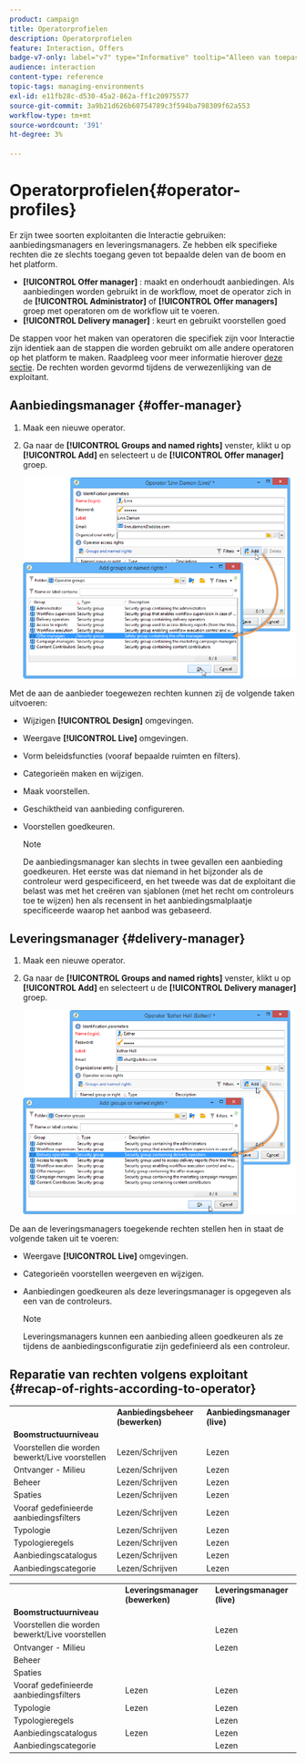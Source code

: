 ```yaml
---
product: campaign
title: Operatorprofielen
description: Operatorprofielen
feature: Interaction, Offers
badge-v7-only: label="v7" type="Informative" tooltip="Alleen van toepassing op Campaign Classic v7"
audience: interaction
content-type: reference
topic-tags: managing-environments
exl-id: e11fb28c-d530-45a2-862a-ff1c20975577
source-git-commit: 3a9b21d626b60754789c3f594ba798309f62a553
workflow-type: tm+mt
source-wordcount: '391'
ht-degree: 3%

---
```


# Operatorprofielen{#operator-profiles}



Er zijn twee soorten exploitanten die Interactie gebruiken: aanbiedingsmanagers en leveringsmanagers. Ze hebben elk specifieke rechten die ze slechts toegang geven tot bepaalde delen van de boom en het platform.

* **[!UICONTROL Offer manager]** : maakt en onderhoudt aanbiedingen. Als aanbiedingen worden gebruikt in de workflow, moet de operator zich in de **[!UICONTROL Administrator]** of **[!UICONTROL Offer managers]** groep met operatoren om de workflow uit te voeren.
* **[!UICONTROL Delivery manager]** : keurt en gebruikt voorstellen goed

De stappen voor het maken van operatoren die specifiek zijn voor Interactie zijn identiek aan de stappen die worden gebruikt om alle andere operatoren op het platform te maken. Raadpleeg voor meer informatie hierover [deze sectie](../../platform/using/access-management.md). De rechten worden gevormd tijdens de verwezenlijking van de exploitant.

## Aanbiedingsmanager {#offer-manager}

1. Maak een nieuwe operator.
1. Ga naar de **[!UICONTROL Groups and named rights]** venster, klikt u op **[!UICONTROL Add]** en selecteert u de **[!UICONTROL Offer manager]** groep.

   ![](assets/offer_operators_create_001.png)

Met de aan de aanbieder toegewezen rechten kunnen zij de volgende taken uitvoeren:

* Wijzigen **[!UICONTROL Design]** omgevingen.
* Weergave **[!UICONTROL Live]** omgevingen.
* Vorm beleidsfuncties (vooraf bepaalde ruimten en filters).
* Categorieën maken en wijzigen.
* Maak voorstellen.
* Geschiktheid van aanbieding configureren.
* Voorstellen goedkeuren.

  >[!NOTE]
  >
  >De aanbiedingsmanager kan slechts in twee gevallen een aanbieding goedkeuren. Het eerste was dat niemand in het bijzonder als de controleur werd gespecificeerd, en het tweede was dat de exploitant die belast was met het creëren van sjablonen (met het recht om controleurs toe te wijzen) hen als recensent in het aanbiedingsmalplaatje specificeerde waarop het aanbod was gebaseerd.

## Leveringsmanager {#delivery-manager}

1. Maak een nieuwe operator.
1. Ga naar de **[!UICONTROL Groups and named rights]** venster, klikt u op **[!UICONTROL Add]** en selecteert u de **[!UICONTROL Delivery manager]** groep.

   ![](assets/offer_operators_create_002.png)

De aan de leveringsmanagers toegekende rechten stellen hen in staat de volgende taken uit te voeren:

* Weergave **[!UICONTROL Live]** omgevingen.
* Categorieën voorstellen weergeven en wijzigen.
* Aanbiedingen goedkeuren als deze leveringsmanager is opgegeven als een van de controleurs.

  >[!NOTE]
  >
  >Leveringsmanagers kunnen een aanbieding alleen goedkeuren als ze tijdens de aanbiedingsconfiguratie zijn gedefinieerd als een controleur.

## Reparatie van rechten volgens exploitant {#recap-of-rights-according-to-operator}

<table> 
 <tbody> 
  <tr> 
   <td> </td> 
   <td> <strong>Aanbiedingsbeheer (bewerken)</strong><br /> </td> 
   <td> <strong>Aanbiedingsmanager (live)</strong><br /> </td> 
  </tr> 
  <tr> 
   <td> <strong>Boomstructuurniveau</strong><br /> </td> 
   <td> </td> 
   <td> </td> 
  </tr> 
  <tr> 
   <td> Voorstellen die worden bewerkt/Live voorstellen<br /> </td> 
   <td> Lezen/Schrijven<br /> </td> 
   <td> Lezen<br /> </td> 
  </tr> 
  <tr> 
   <td> Ontvanger - Milieu<br /> </td> 
   <td> Lezen/Schrijven<br /> </td> 
   <td> Lezen<br /> </td> 
  </tr> 
  <tr> 
   <td> Beheer<br /> </td> 
   <td> Lezen/Schrijven<br /> </td> 
   <td> Lezen<br /> </td> 
  </tr> 
  <tr> 
   <td> Spaties<br /> </td> 
   <td> Lezen/Schrijven<br /> </td> 
   <td> Lezen<br /> </td> 
  </tr> 
  <tr> 
   <td> Vooraf gedefinieerde aanbiedingsfilters<br /> </td> 
   <td> Lezen/Schrijven<br /> </td> 
   <td> Lezen<br /> </td> 
  </tr> 
  <tr> 
   <td> Typologie<br /> </td> 
   <td> Lezen/Schrijven<br /> </td> 
   <td> Lezen<br /> </td> 
  </tr> 
  <tr> 
   <td> Typologieregels<br /> </td> 
   <td> Lezen/Schrijven<br /> </td> 
   <td> Lezen<br /> </td> 
  </tr> 
  <tr> 
   <td> Aanbiedingscatalogus<br /> </td> 
   <td> Lezen/Schrijven<br /> </td> 
   <td> Lezen<br /> </td> 
  </tr> 
  <tr> 
   <td> Aanbiedingscategorie<br /> </td> 
   <td> Lezen/Schrijven<br /> </td> 
   <td> Lezen<br /> </td> 
  </tr> 
 </tbody> 
</table>

<table> 
 <tbody> 
  <tr> 
   <td> </td> 
   <td> <strong>Leveringsmanager (bewerken)</strong><br /> </td> 
   <td> <strong>Leveringsmanager (live)</strong><br /> </td> 
  </tr> 
  <tr> 
   <td> <strong>Boomstructuurniveau</strong><br /> </td> 
   <td> </td> 
   <td> </td> 
  </tr> 
  <tr> 
   <td> Voorstellen die worden bewerkt/Live voorstellen<br /> </td> 
   <td> </td> 
   <td> Lezen<br /> </td> 
  </tr> 
  <tr> 
   <td> Ontvanger - Milieu<br /> </td> 
   <td> </td> 
   <td> Lezen<br /> </td> 
  </tr> 
  <tr> 
   <td> Beheer<br /> </td> 
   <td> </td> 
   <td> </td> 
  </tr> 
  <tr> 
   <td> Spaties<br /> </td> 
   <td> </td> 
   <td> </td> 
  </tr> 
  <tr> 
   <td> Vooraf gedefinieerde aanbiedingsfilters<br /> </td> 
   <td> Lezen<br /> </td> 
   <td> Lezen<br /> </td> 
  </tr> 
  <tr> 
   <td> Typologie<br /> </td> 
   <td> Lezen<br /> </td> 
   <td> Lezen<br /> </td> 
  </tr> 
  <tr> 
   <td> Typologieregels<br /> </td> 
   <td> </td> 
   <td> Lezen<br /> </td> 
  </tr> 
  <tr> 
   <td> Aanbiedingscatalogus<br /> </td> 
   <td> Lezen<br /> </td> 
   <td> Lezen<br /> </td> 
  </tr> 
  <tr> 
   <td> Aanbiedingscategorie<br /> </td> 
   <td> </td> 
   <td> Lezen<br /> </td> 
  </tr> 
 </tbody> 
</table>
